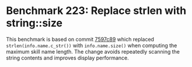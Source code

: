 # Benchmark 223: Replace strlen with string::size

This benchmark is based on commit [7597c89](https://github.com/ruffina-koza/repo/commit/7597c89a155b30614bd980d38ad63ef22f0820a8) which replaced `strlen(info.name.c_str())` with `info.name.size()` when computing the maximum skill name length.
The change avoids repeatedly scanning the string contents and improves display performance.
